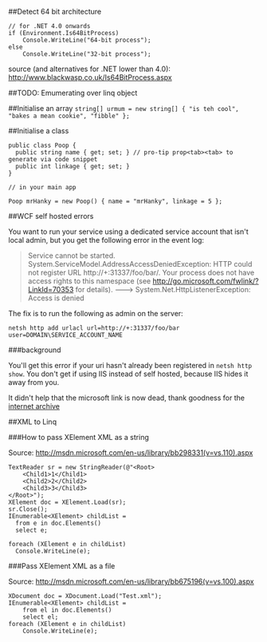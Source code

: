 ##Detect 64 bit architecture

```CSharp
// for .NET 4.0 onwards
if (Environment.Is64BitProcess)
    Console.WriteLine("64-bit process");
else
    Console.WriteLine("32-bit process");
```
source (and alternatives for .NET lower than 4.0): http://www.blackwasp.co.uk/Is64BitProcess.aspx

##TODO: Emumerating over linq object

##Initialise an array
```string[] urmum = new string[] { "is teh cool", "bakes a mean cookie", "fibble" };```

##Initialise a class

```
public class Poop {
  public string name { get; set; } // pro-tip prop<tab><tab> to generate via code snippet
  public int linkage { get; set; }
}

// in your main app

Poop mrHanky = new Poop() { name = "mrHanky", linkage = 5 };
```

##WCF self hosted errors

You want to run your service using a dedicated service account that isn't local admin, but you get the following error in the event log:


> Service cannot be started. System.ServiceModel.AddressAccessDeniedException: HTTP could not register URL http://+:31337/foo/bar/. Your process does not have access rights to this namespace (see http://go.microsoft.com/fwlink/?LinkId=70353 for details). ---> System.Net.HttpListenerException: Access is denied

The fix is to run the following as admin on the server:

```netsh http add urlacl url=http://+:31337/foo/bar user=DOMAIN\SERVICE_ACCOUNT_NAME```

###background

You'll get this error if your uri hasn't already been registered in ```netsh http show```. You don't get if using IIS instead of self hosted, because IIS hides it away from you.

It didn't help that the microsoft link is now dead, thank goodness for the [internet archive](http://web.archive.org/web/20120218225559/http://msdn.microsoft.com/en-us/library/ms733768.aspx)



##XML to Linq

###How to pass XElement XML as a string

Source: http://msdn.microsoft.com/en-us/library/bb298331(v=vs.110).aspx
```
TextReader sr = new StringReader(@"<Root>
    <Child1>1</Child1>
    <Child2>2</Child2>
    <Child3>3</Child3>
</Root>");
XElement doc = XElement.Load(sr);
sr.Close();
IEnumerable<XElement> childList =
  from e in doc.Elements()
  select e;

foreach (XElement e in childList)
  Console.WriteLine(e);
```

###Pass XElement XML as a file

Source: http://msdn.microsoft.com/en-us/library/bb675196(v=vs.100).aspx
```
XDocument doc = XDocument.Load("Test.xml");
IEnumerable<XElement> childList =
    from el in doc.Elements()
    select el;
foreach (XElement e in childList)
    Console.WriteLine(e);

```
